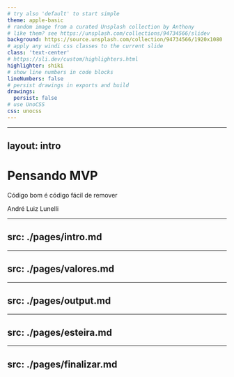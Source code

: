 ```yaml
---
# try also 'default' to start simple
theme: apple-basic
# random image from a curated Unsplash collection by Anthony
# like them? see https://unsplash.com/collections/94734566/slidev
background: https://source.unsplash.com/collection/94734566/1920x1080
# apply any windi css classes to the current slide
class: 'text-center'
# https://sli.dev/custom/highlighters.html
highlighter: shiki
# show line numbers in code blocks
lineNumbers: false
# persist drawings in exports and build
drawings:
  persist: false
# use UnoCSS
css: unocss
---
```

---
layout: intro
---

# Pensando MVP

Código bom é código fácil de remover

<div class="absolute bottom-10">
  <span class="font-700">
    André Luiz Lunelli
  </span>
</div>

---
src: ./pages/intro.md
---
---
src: ./pages/valores.md
---
---
src: ./pages/output.md
---
---
src: ./pages/esteira.md
---
---
src: ./pages/finalizar.md
---
